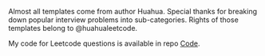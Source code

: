 Almost all templates come from author Huahua. Special thanks for breaking down popular interview problems into sub-categories. Rights of those templates belong to @huahualeetcode.  

My code for Leetcode questions is available in repo [Code](https://github.com/csy99/Leetcode). 